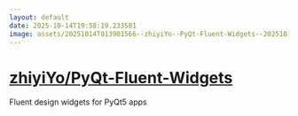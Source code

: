 ```yaml
---
layout: default
date: 2025-10-14T19:58:19.233581
image: assets/20251014T013901566--zhiyiYo--PyQt-Fluent-Widgets--20251014T014751327--cropped.png
---
```


# [zhiyiYo/PyQt-Fluent-Widgets](https://github.com/zhiyiYo/PyQt-Fluent-Widgets)

Fluent design widgets for PyQt5 apps
